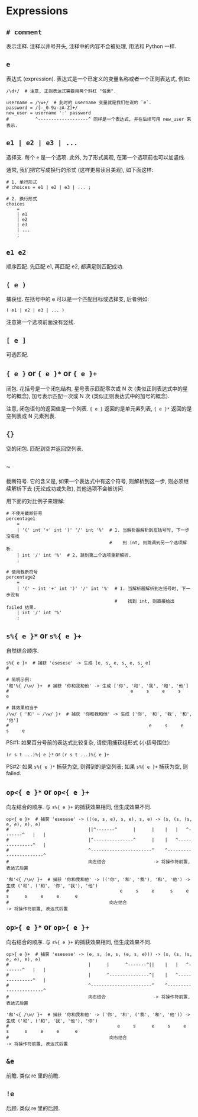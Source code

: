 # Expressions

## `# comment`

表示注释. 注释以井号开头, 注释中的内容不会被处理, 用法和 Python 一样.

## `e`

表达式 (expression). 表达式是一个已定义的变量名称或者一个正则表达式, 例如:

```
/\d+/  # 注意, 正则表达式需要用两个斜杠 "包裹".
```

```
username = /\w+/  # 此时的 username 变量就是我们在说的 `e`.
password = /[-_0-9a-zA-Z]+/
new_user = username ':' password
#          ^-------------------^ 同样是一个表达式, 并在后续可用 new_user 来表示.
```

## `e1 | e2 | e3 | ...`

选择支. 每个 `e` 是一个选项. 此外, 为了形式美观, 在第一个选项前也可以加竖线. 

通常, 我们把它写成换行的形式 (这样更易读且美观), 如下面这样:

```
# 1. 单行形式
# choices = e1 | e2 | e3 | ... ;

# 2. 换行形式
choices
    =
    | e1
    | e2
    | e3
    | ...
    ;
```

## `e1 e2`

顺序匹配. 先匹配 e1, 再匹配 e2, 都满足则匹配成功.

## `( e )`

捕获组. 在括号中的 e 可以是一个匹配目标或选择支, 后者例如:

`( e1 | e2 | e3 | ... )` 

注意第一个选项前面没有竖线.

## `[ e ]`

可选匹配.

## `{ e }` or `{ e }*` or `{ e }+`

闭包. 花括号是一个闭包结构, 星号表示匹配零次或 N 次 (类似正则表达式中的星号的概念), 加号表示匹配一次或 N 次 (类似正则表达式中的加号的概念).

注意, 闭包语句的返回值是一个列表. `{ e }` 返回的是单元素列表, `{ e }*` 返回的是空列表或 N 元素列表.

## `{}`

空的闭包. 匹配到空并返回空列表.

## `~`

截断符号. 它的含义是, 如果一个表达式中有这个符号, 则解析到这一步, 则必须继续解析下去 (无论成功或失败), 其他选项不会被访问.

用下面的对比例子来理解:

```
# 不使用截断符号
percentage1
    =
    | '(' int '+' int ')' '/' int '%'  # 1. 当解析器解析到左括号时, 下一步没有找
                                       #    到 int, 则跳调到另一个选项解析.
    | int '/' int '%'  # 2. 跳到第二个选项重新解析.
    ;

# 使用截断符号
percentage2
    =
    | '(' ~ int '+' int ')' '/' int '%'  # 1. 当解析器解析到左括号时, 下一步没有
                                         #    找到 int, 则直接给出 failed 结果.
    | int '/' int '%'
    ;

```

## `s%{ e }*` or `s%{ e }+`

自然结合顺序.

```
s%{ e }+  # 捕获 'esesese' -> 生成 [e, s, e, s, e, s, e]
#                                      ^     ^     ^

# 简明示例:
'和'%{ /\w/ }+  # 捕获 '你和我和他' -> 生成 ['你', '和', '我', '和', '他']
#                                              e     s     e     s     e

# 其效果相当于
/\w/ { '和' ~ /\w/ }+  # 捕获 '你和我和他' -> 生成 ['你', '和', '我', '和', '他']
#                                                     e     s     e     s     e
```

PS#1: 如果百分号前的表达式比较复杂, 请使用捕获组形式 (小括号围住):

`(r s t ...)%{ e }*` or `(r s t ...)%{ e }+`

PS#2: 如果 `s%{ e }*` 捕获为空, 则得到的是空列表; 如果 `s%{ e }+` 捕获为空, 则 failed.

## `op<{ e }*` or `op<{ e }+`

向左结合的顺序. 与 `s%{ e }+` 的捕获效果相同, 但生成效果不同.

```
op<{ e }+  # 捕获 'esesese' -> (((e, s, e), s, e), s, e) -> (s, (s, (s, e, e), e), e)
#                              ||^-------^      |      |    |   |   ^-------^   |   |
#                              |^---------------^      |    |   ^---------------^   |
#                              ^-----------------------^    ^-----------------------^
#                              向左结合                  -> 将操作符前置, 表达式后置

'和'<{ /\w/ }+  # 捕获 '你和我和他' -> (('你', '和', '我'), '和', '他') -> 生成 ('和', ('和', '你', '我'), '他')
#                                          e     s     e      s     e              s      s     e     e      e
#                                      向左结合                         -> 将操作符前置, 表达式后置
```

## `op>{ e }*` or `op>{ e }+`

向右结合的顺序. 与 `s%{ e }+` 的捕获效果相同, 但生成效果不同.

```
op>{ e }+  # 捕获 'esesese' -> (e, s, (e, s, (e, s, e))) -> (s, (s, (s, e, e), e), e)
#                              |      |      ^-------^||    |   |   ^-------^   |   |
#                              |      ^---------------^|    |   ^---------------^   |
#                              ^-----------------------^    ^-----------------------^
#                              向右结合                  -> 将操作符前置, 表达式后置

'和'<{ /\w/ }+  # 捕获 '你和我和他' -> ('你', '和', ('我', '和', '他')) -> 生成 ('和', ('和', '我', '他'), '你')
#                                         e     s      e     s     e               s      s     e     e      e
#                                      向右结合                         -> 将操作符前置, 表达式后置
```

## `&e`

前瞻. 类似 re 里的前瞻.

## `!e`

后顾. 类似 re 里的后顾.




